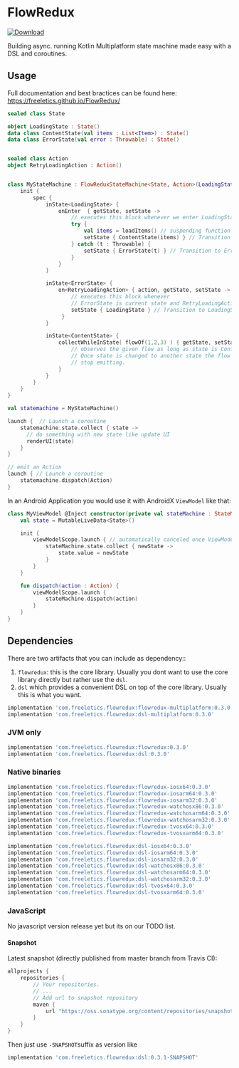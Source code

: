 # FlowRedux

[![Download](https://maven-badges.herokuapp.com/maven-central/com.freeletics.flowredux/flowredux/badge.svg) ](https://maven-badges.herokuapp.com/maven-central/com.freeletics.flowredux/flowredux)

Building async. running Kotlin Multiplatform state machine made easy with a DSL and coroutines.

## Usage

Full documentation and best bractices can be found here: https://freeletics.github.io/FlowRedux/


```kotlin
sealed class State

object LoadingState : State()
data class ContentState(val items : List<Item>) : State()
data class ErrorState(val error : Throwable) : State()


sealed class Action
object RetryLoadingAction : Action()


class MyStateMachine : FlowReduxStateMachine<State, Action>(LoadingState){
    init {
        spec {
            inState<LoadingState> {
                onEnter  { getState, setState ->
                    // executes this block whenever we enter LoadingState
                    try {
                        val items = loadItems() // suspending function / coroutine to load items
                        setState { ContentState(items) } // Transition to ContentState
                    } catch (t : Throwable) {
                        setState { ErrorState(t) } // Transition to ErrorState
                    }
                }
            }

            inState<ErrorState> {
                on<RetryLoadingAction> { action, getState, setState ->
                    // executes this block whenever
                    // ErrorState is current state and RetryLoadingAction is emitted
                    setState { LoadingState } // Transition to LoadingState which loads list again
                 }
            }

            inState<ContentState> {
                collectWhileInState( flowOf(1,2,3) ) { getState, setState ->
                    // observes the given flow as long as state is ContentState.
                    // Once state is changed to another state the flow will automatically
                    // stop emitting.
                }
            }
        }
    }
}
```

```kotlin
val statemachine = MyStateMachine()

launch {  // Launch a coroutine
    statemachine.state.collect { state ->
      // do something with new state like update UI
      renderUI(state)
    }
}

// emit an Action
launch { // Launch a coroutine
    statemachine.dispatch(Action)
}
```

In an Android Application you would use it with AndroidX `ViewModel` like that:

```kotlin
class MyViewModel @Inject constructor(private val stateMachine : StateMachine) : ViewModel() {
    val state = MutableLiveData<State>()

    init {
        viewModelScope.launch { // automatically canceled once ViewModel lifecycle reached destroyed.
            stateMachine.state.collect { newState ->
                state.value = newState
            }
        }
    }

    fun dispatch(action : Action) {
        viewModelScope.launch {
            stateMachine.dispatch(action)
        }
    }
}
```

## Dependencies
There are two artifacts that you can include as dependency::
1. `flowredux`: this is the core library. Usually you dont want to use the core library directly but rather use the `dsl`.
2. `dsl` which provides a convenient DSL on top of the core library. Usually this is what you want.

```groovy
implementation 'com.freeletics.flowredux:flowredux-multiplatform:0.3.0'
implementation 'com.freeletics.flowredux:dsl-multiplatform:0.3.0'
```

### JVM only
```groovy
implementation 'com.freeletics.flowredux:flowredux:0.3.0'
implementation 'com.freeletics.flowredux:dsl:0.3.0'
```

### Native binaries
```groovy
implementation 'com.freeletics.flowredux:flowredux-iosx64:0.3.0'
implementation 'com.freeletics.flowredux:flowredux-iosarm64:0.3.0'
implementation 'com.freeletics.flowredux:flowredux-iosarm32:0.3.0'
implementation 'com.freeletics.flowredux:flowredux-watchosx86:0.3.0'
implementation 'com.freeletics.flowredux:flowredux-watchosarm64:0.3.0'
implementation 'com.freeletics.flowredux:flowredux-watchosarm32:0.3.0'
implementation 'com.freeletics.flowredux:flowredux-tvosx64:0.3.0'
implementation 'com.freeletics.flowredux:flowredux-tvosxarm64:0.3.0'

implementation 'com.freeletics.flowredux:dsl-iosx64:0.3.0'
implementation 'com.freeletics.flowredux:dsl-iosarm64:0.3.0'
implementation 'com.freeletics.flowredux:dsl-iosarm32:0.3.0'
implementation 'com.freeletics.flowredux:dsl-watchosx86:0.3.0'
implementation 'com.freeletics.flowredux:dsl-watchosarm64:0.3.0'
implementation 'com.freeletics.flowredux:dsl-watchosarm32:0.3.0'
implementation 'com.freeletics.flowredux:dsl-tvosx64:0.3.0'
implementation 'com.freeletics.flowredux:dsl-tvosxarm64:0.3.0'
```

### JavaScript
No javascript version release yet but its on our TODO list.


#### Snapshot
Latest snapshot (directly published from master branch from Travis CI):

```groovy
allprojects {
    repositories {
        // Your repositories.
        // ...
        // Add url to snapshot repository
        maven {
            url "https://oss.sonatype.org/content/repositories/snapshots/"
        }
    }
}
```

Then just use `-SNAPSHOT`suffix as version like
```groovy
implementation 'com.freeletics.flowredux:dsl:0.3.1-SNAPSHOT'
```
